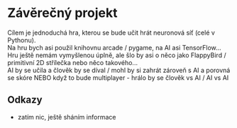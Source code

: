 # Závěrečný projekt
Cílem je jednoduchá hra, kterou se bude učit hrát neuronová síť (celé v Pythonu).\
Na hru bych asi použil knihovnu arcade / pygame, na AI asi TensorFlow...\
Hru ještě nemám vymyšlenou úplně, ale šlo by asi o něco jako FlappyBird / primitivní 2D střílečka nebo něco takového...\
AI by se učila a člověk by se díval / mohl by si zahrát zároveň s AI a porovná se skóre NEBO když to bude multiplayer - hrálo by se člověk vs AI / AI vs AI

## Odkazy
- zatím nic, ještě sháním informace
